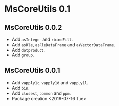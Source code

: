 # MsCoreUtils 0.1

## MsCoreUtils 0.0.2

- Add `asInteger` and `rbindFill`.
- Add `asRle`, `asRleDataFrame` and `asVectorDataFrame`.
- Add `dotproduct`.
- Add `group`.

## MsCoreUtils 0.0.1

- Add `vapply1c`, `vapply1d` and `vapply1l`.
- Add `bin`.
- Add `closest`, `common` and `ppm`.
- Package creation <2019-07-16 Tue>
